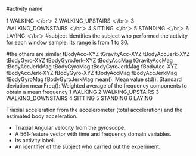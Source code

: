 #activity name  

1 WALKING ＜/br＞
2 WALKING_UPSTAIRS  ＜/br＞
3 WALKING_DOWNSTAIRS ＜/br＞
4 SITTING ＜/br＞
5 STANDING ＜/br＞
6 LAYING ＜/br＞
#subject
identifies the subject who performed the activity for each window sample. Its range is from 1 to 30. 

#the others are similar
tBodyAcc-XYZ
tGravityAcc-XYZ
tBodyAccJerk-XYZ
tBodyGyro-XYZ
tBodyGyroJerk-XYZ
tBodyAccMag
tGravityAccMag
tBodyAccJerkMag
tBodyGyroMag
tBodyGyroJerkMag
fBodyAcc-XYZ
fBodyAccJerk-XYZ
fBodyGyro-XYZ
fBodyAccMag
fBodyAccJerkMag
fBodyGyroMag
fBodyGyroJerkMag
mean(): Mean value
std(): Standard deviation
meanFreq(): Weighted average of the frequency components to obtain a mean frequency
1 WALKING
2 WALKING_UPSTAIRS
3 WALKING_DOWNSTAIRS
4 SITTING
5 STANDING
6 LAYING


Triaxial acceleration from the accelerometer (total acceleration) and the estimated body acceleration.
- Triaxial Angular velocity from the gyroscope. 
- A 561-feature vector with time and frequency domain variables. 
- Its activity label. 
- An identifier of the subject who carried out the experiment.
